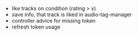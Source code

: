 - like tracks on condition (rating > x)
- save info, that track is liked in audio-tag-manager
- controller advice for missing token
- refresh token usage